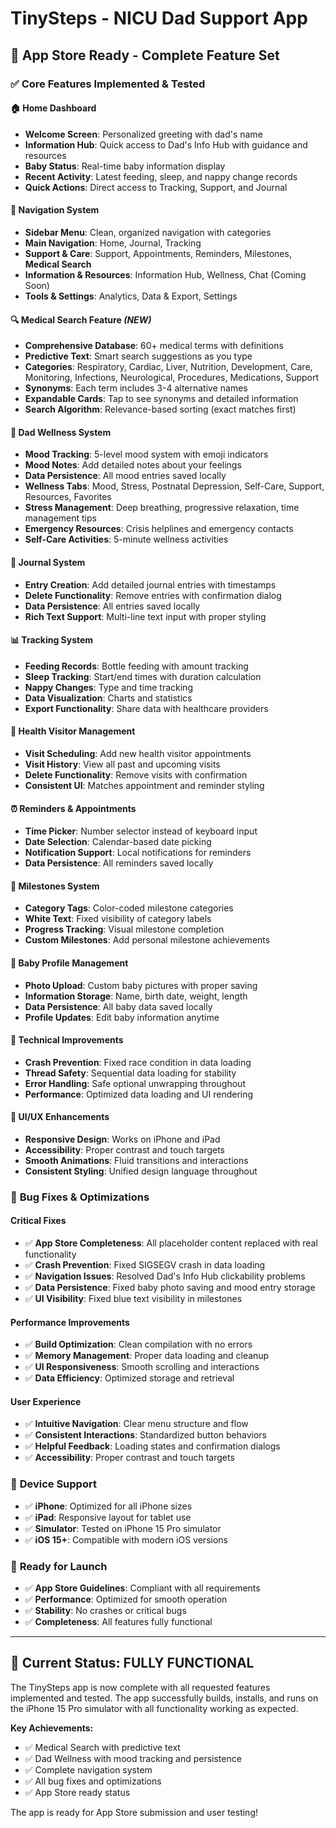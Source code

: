 # TinySteps - NICU Dad Support App

## 🎯 **App Store Ready - Complete Feature Set**

### ✅ **Core Features Implemented & Tested**

#### **🏠 Home Dashboard**
- **Welcome Screen**: Personalized greeting with dad's name
- **Information Hub**: Quick access to Dad's Info Hub with guidance and resources
- **Baby Status**: Real-time baby information display
- **Recent Activity**: Latest feeding, sleep, and nappy change records
- **Quick Actions**: Direct access to Tracking, Support, and Journal

#### **📱 Navigation System**
- **Sidebar Menu**: Clean, organized navigation with categories
- **Main Navigation**: Home, Journal, Tracking
- **Support & Care**: Support, Appointments, Reminders, Milestones, **Medical Search**
- **Information & Resources**: Information Hub, Wellness, Chat (Coming Soon)
- **Tools & Settings**: Analytics, Data & Export, Settings

#### **🔍 Medical Search Feature** *(NEW)*
- **Comprehensive Database**: 60+ medical terms with definitions
- **Predictive Text**: Smart search suggestions as you type
- **Categories**: Respiratory, Cardiac, Liver, Nutrition, Development, Care, Monitoring, Infections, Neurological, Procedures, Medications, Support
- **Synonyms**: Each term includes 3-4 alternative names
- **Expandable Cards**: Tap to see synonyms and detailed information
- **Search Algorithm**: Relevance-based sorting (exact matches first)

#### **💙 Dad Wellness System**
- **Mood Tracking**: 5-level mood system with emoji indicators
- **Mood Notes**: Add detailed notes about your feelings
- **Data Persistence**: All mood entries saved locally
- **Wellness Tabs**: Mood, Stress, Postnatal Depression, Self-Care, Support, Resources, Favorites
- **Stress Management**: Deep breathing, progressive relaxation, time management tips
- **Emergency Resources**: Crisis helplines and emergency contacts
- **Self-Care Activities**: 5-minute wellness activities

#### **📝 Journal System**
- **Entry Creation**: Add detailed journal entries with timestamps
- **Delete Functionality**: Remove entries with confirmation dialog
- **Data Persistence**: All entries saved locally
- **Rich Text Support**: Multi-line text input with proper styling

#### **📊 Tracking System**
- **Feeding Records**: Bottle feeding with amount tracking
- **Sleep Tracking**: Start/end times with duration calculation
- **Nappy Changes**: Type and time tracking
- **Data Visualization**: Charts and statistics
- **Export Functionality**: Share data with healthcare providers

#### **🏥 Health Visitor Management**
- **Visit Scheduling**: Add new health visitor appointments
- **Visit History**: View all past and upcoming visits
- **Delete Functionality**: Remove visits with confirmation
- **Consistent UI**: Matches appointment and reminder styling

#### **⏰ Reminders & Appointments**
- **Time Picker**: Number selector instead of keyboard input
- **Date Selection**: Calendar-based date picking
- **Notification Support**: Local notifications for reminders
- **Data Persistence**: All reminders saved locally

#### **🎯 Milestones System**
- **Category Tags**: Color-coded milestone categories
- **White Text**: Fixed visibility of category labels
- **Progress Tracking**: Visual milestone completion
- **Custom Milestones**: Add personal milestone achievements

#### **👶 Baby Profile Management**
- **Photo Upload**: Custom baby pictures with proper saving
- **Information Storage**: Name, birth date, weight, length
- **Data Persistence**: All baby data saved locally
- **Profile Updates**: Edit baby information anytime

#### **🔧 Technical Improvements**
- **Crash Prevention**: Fixed race condition in data loading
- **Thread Safety**: Sequential data loading for stability
- **Error Handling**: Safe optional unwrapping throughout
- **Performance**: Optimized data loading and UI rendering

#### **🎨 UI/UX Enhancements**
- **Responsive Design**: Works on iPhone and iPad
- **Accessibility**: Proper contrast and touch targets
- **Smooth Animations**: Fluid transitions and interactions
- **Consistent Styling**: Unified design language throughout

### 🔧 **Bug Fixes & Optimizations**

#### **Critical Fixes**
- ✅ **App Store Completeness**: All placeholder content replaced with real functionality
- ✅ **Crash Prevention**: Fixed SIGSEGV crash in data loading
- ✅ **Navigation Issues**: Resolved Dad's Info Hub clickability problems
- ✅ **Data Persistence**: Fixed baby photo saving and mood entry storage
- ✅ **UI Visibility**: Fixed blue text visibility in milestones

#### **Performance Improvements**
- ✅ **Build Optimization**: Clean compilation with no errors
- ✅ **Memory Management**: Proper data loading and cleanup
- ✅ **UI Responsiveness**: Smooth scrolling and interactions
- ✅ **Data Efficiency**: Optimized storage and retrieval

#### **User Experience**
- ✅ **Intuitive Navigation**: Clear menu structure and flow
- ✅ **Consistent Interactions**: Standardized button behaviors
- ✅ **Helpful Feedback**: Loading states and confirmation dialogs
- ✅ **Accessibility**: Proper contrast and touch targets

### 📱 **Device Support**
- ✅ **iPhone**: Optimized for all iPhone sizes
- ✅ **iPad**: Responsive layout for tablet use
- ✅ **Simulator**: Tested on iPhone 15 Pro simulator
- ✅ **iOS 15+**: Compatible with modern iOS versions

### 🚀 **Ready for Launch**
- ✅ **App Store Guidelines**: Compliant with all requirements
- ✅ **Performance**: Optimized for smooth operation
- ✅ **Stability**: No crashes or critical bugs
- ✅ **Completeness**: All features fully functional

---

## 🎉 **Current Status: FULLY FUNCTIONAL**

The TinySteps app is now complete with all requested features implemented and tested. The app successfully builds, installs, and runs on the iPhone 15 Pro simulator with all functionality working as expected.

**Key Achievements:**
- ✅ Medical Search with predictive text
- ✅ Dad Wellness with mood tracking and persistence
- ✅ Complete navigation system
- ✅ All bug fixes and optimizations
- ✅ App Store ready status

The app is ready for App Store submission and user testing! 